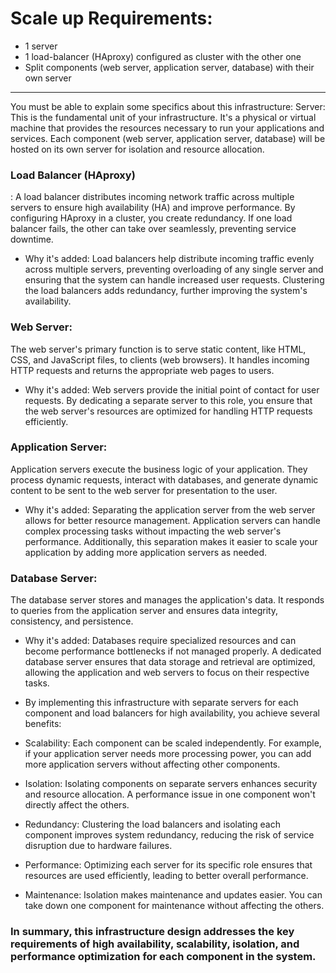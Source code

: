 # Scale up Requirements:
* 1 server
* 1 load-balancer (HAproxy) configured as cluster with the other one
* Split components (web server, application server, database) with their own server
----------------------------------------------------------------------------------------------------------
<p>You must be able to explain some specifics about this infrastructure:
Server: This is the fundamental unit of your infrastructure. It's a physical or virtual machine that provides the resources necessary to run your applications and services. Each component (web server, application server, database) will be hosted on its own server for isolation and resource allocation.</p>

<h3>Load Balancer (HAproxy)</h3>: A load balancer distributes incoming network traffic across multiple servers to ensure high availability (HA) and improve performance. By configuring HAproxy in a cluster, you create redundancy. If one load balancer fails, the other can take over seamlessly, preventing service downtime.

* Why it's added: Load balancers help distribute incoming traffic evenly across multiple servers, preventing overloading of any single server and ensuring that the system can handle increased user requests. Clustering the load balancers adds redundancy, further improving the system's availability.

<h3>Web Server:</h3> The web server's primary function is to serve static content, like HTML, CSS, and JavaScript files, to clients (web browsers). It handles incoming HTTP requests and returns the appropriate web pages to users.

* Why it's added: Web servers provide the initial point of contact for user requests. By dedicating a separate server to this role, you ensure that the web server's resources are optimized for handling HTTP requests efficiently.

<h3>Application Server:</h3> Application servers execute the business logic of your application. They process dynamic requests, interact with databases, and generate dynamic content to be sent to the web server for presentation to the user.

* Why it's added: Separating the application server from the web server allows for better resource management. Application servers can handle complex processing tasks without impacting the web server's performance. Additionally, this separation makes it easier to scale your application by adding more application servers as needed.

<h3>Database Server:</h3> The database server stores and manages the application's data. It responds to queries from the application server and ensures data integrity, consistency, and persistence.

* Why it's added: Databases require specialized resources and can become performance bottlenecks if not managed properly. A dedicated database server ensures that data storage and retrieval are optimized, allowing the application and web servers to focus on their respective tasks.

* By implementing this infrastructure with separate servers for each component and load balancers for high availability, you achieve several benefits:

* Scalability: Each component can be scaled independently. For example, if your application server needs more processing power, you can add more application servers without affecting other components.

* Isolation: Isolating components on separate servers enhances security and resource allocation. A performance issue in one component won't directly affect the others.

* Redundancy: Clustering the load balancers and isolating each component improves system redundancy, reducing the risk of service disruption due to hardware failures.

* Performance: Optimizing each server for its specific role ensures that resources are used efficiently, leading to better overall performance.

* Maintenance: Isolation makes maintenance and updates easier. You can take down one component for maintenance without affecting the others.

### In summary, this infrastructure design addresses the key requirements of high availability, scalability, isolation, and performance optimization for each component in the system.
